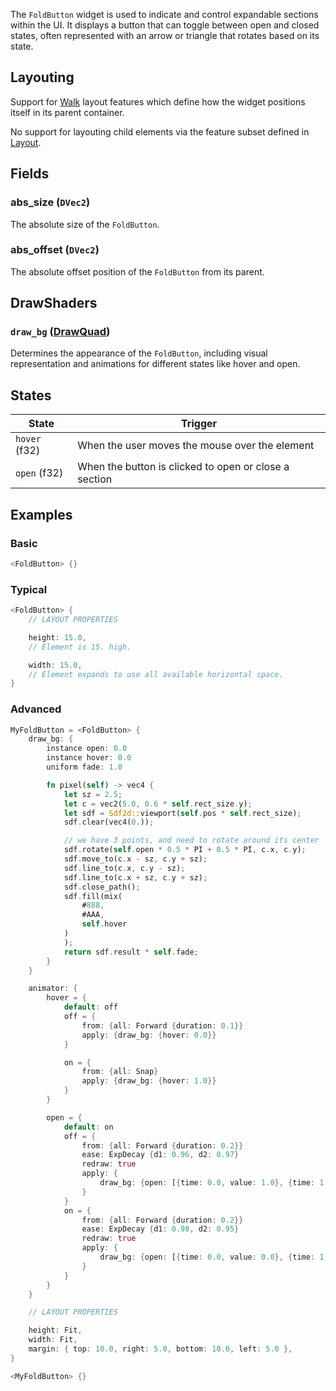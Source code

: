 The `FoldButton` widget is used to indicate and control expandable sections within the UI. It displays a button that can toggle between open and closed states, often represented with an arrow or triangle that rotates based on its state.

## Layouting

Support for [Walk](Walk.md) layout features which define how the widget positions itself in its parent container.

No support for layouting child elements via the feature subset defined in [Layout](Layout.md).

## Fields
### abs_size (`DVec2`)
The absolute size of the `FoldButton`.

### abs_offset (`DVec2`)
The absolute offset position of the `FoldButton` from its parent.


## DrawShaders

### `draw_bg` ([DrawQuad](DrawQuad.md))

Determines the appearance of the `FoldButton`, including visual representation and animations for different states like hover and open.

## States

| State         | Trigger                                        |
|---------------|------------------------------------------------|
| `hover` (f32) | When the user moves the mouse over the element |
| `open` (f32)  | When the button is clicked to open or close a section |


## Examples
### Basic
```rust
<FoldButton> {}
```
### Typical
```rust
<FoldButton> {
	// LAYOUT PROPERTIES

	height: 15.0,
	// Element is 15. high.

	width: 15.0,
	// Element expands to use all available horizontal space.
}
```

### Advanced
```Rust
MyFoldButton = <FoldButton> {
	draw_bg: {
		instance open: 0.0
		instance hover: 0.0
		uniform fade: 1.0

		fn pixel(self) -> vec4 {
			let sz = 2.5;
			let c = vec2(5.0, 0.6 * self.rect_size.y);
			let sdf = Sdf2d::viewport(self.pos * self.rect_size);
			sdf.clear(vec4(0.));

			// we have 3 points, and need to rotate around its center
			sdf.rotate(self.open * 0.5 * PI + 0.5 * PI, c.x, c.y);
			sdf.move_to(c.x - sz, c.y + sz);
			sdf.line_to(c.x, c.y - sz);
			sdf.line_to(c.x + sz, c.y + sz);
			sdf.close_path();
			sdf.fill(mix(
				#888,
				#AAA,
				self.hover
			)
			);
			return sdf.result * self.fade;
		}
	}

	animator: {
		hover = {
			default: off
			off = {
				from: {all: Forward {duration: 0.1}}
				apply: {draw_bg: {hover: 0.0}}
			}

			on = {
				from: {all: Snap}
				apply: {draw_bg: {hover: 1.0}}
			}
		}

		open = {
			default: on
			off = {
				from: {all: Forward {duration: 0.2}}
				ease: ExpDecay {d1: 0.96, d2: 0.97}
				redraw: true
				apply: {
					draw_bg: {open: [{time: 0.0, value: 1.0}, {time: 1.0, value: 0.0}]}
				}
			}
			on = {
				from: {all: Forward {duration: 0.2}}
				ease: ExpDecay {d1: 0.98, d2: 0.95}
				redraw: true
				apply: {
					draw_bg: {open: [{time: 0.0, value: 0.0}, {time: 1.0, value: 1.0}]}
				}
			}
		}
	}

	// LAYOUT PROPERTIES

	height: Fit,
	width: Fit,
	margin: { top: 10.0, right: 5.0, bottom: 10.0, left: 5.0 },
}

<MyFoldButton> {}
```

